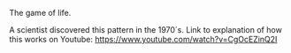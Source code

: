 The game of life.

A scientist discovered this pattern in the 1970´s.
Link to explanation of how this works on Youtube: https://www.youtube.com/watch?v=CgOcEZinQ2I
